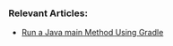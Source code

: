
### Relevant Articles:

- [Run a Java main Method Using Gradle](https://www.baeldung.com/gradle-run-java-main)

